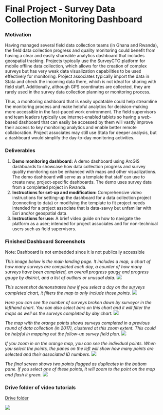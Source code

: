 # Final Project - Survey Data Collection Monitoring Dashboard

### Motivation
Having managed several field data collection teams (in Ghana and Rwanda), the field data collection progress and quality monitoring could benefit from having a clear and easily shareable analytics dashboard that includes geospatial tracking. Projects typically use the SurveyCTO platform for mobile offline data collection, which allows for the creation of complex surveys but has very weak data visualization capabilities to be used effectively for monitoring. Project associates typically import the data in Stata and check the incoming data there, which is not ideal for sharing with field staff. Additionally, although GPS coordinates are collected, they are rarely used in the survey data collection planning or monitoring process.

Thus, a monitoring dashboard that is easily updatable could help streamline the monitoring process and make helpful analytics for decision-making more accessible in the fast-paced work environment. The field supervisors and team leaders typically use internet-enabled tablets so having a web-based dashboard that can easily be accessed by them will vastly improve their access to key monitoring analytics and enable better remote collaboration. Project associates may still use Stata for deeper analysis, but a dashboard would simplify the day-to-day monitoring activities.

### Deliverables
1) <b>Demo monitoring dashboard:</b> A demo dashboard using ArcGIS dashboards to showcase how data collection progress and survey quality monitoring can be enhanced with maps and other visualizations. The demo dashboard will serve as a template that staff can use to create new, project-specific dashboards. The demo uses survey data from a completed project in Rwanda.
2) <b>Instructions for set-up and modification:</b> Comprehensive video instructions for setting-up the dashboard for a data collection project (connecting to data) or modifying the template to fit project needs intended for a project associate that is data-savvy but unfamiliar with Esri and/or geospatial data.
3) <b>Instructions for use:</b> A brief video guide on how to navigate the platform as a user; intended for project associates and for non-technical users such as field supervisors.

### Finished Dashboard Screenshots
Note: Dashboard is not embedded since it is not publically accessible

<i> This image below is the main landing page. It includes a map, a chart of how many surveys are completed each day, a counter of how many surveys have been completed, an overall progress gauge and progress gauge by district, and a list of outliers or unusual data. </i>
![](https://alycaito.github.io/gis_portfolio/dashboard1.JPG)

<i> This screenshot demonstrates how if you select a day on the surveys completed chart, it filters the map to only include those points. </i>
![](https://alycaito.github.io/gis_portfolio/dashboard2.JPG)

<i> Here you can see the number of surveys broken down by surveyor in the lefthand chart. You can also select bars on this chart and it will filter the maps as well as the surveys completed by day chart. </i>
![](https://alycaito.github.io/gis_portfolio/dashboard3.JPG)

<i> The map with the orange points shows surveys completed in a previous round of data collection (in 2017), clustered at this zoom extent. This could be helpful in mapping out the follow-up survey field plan. </i>
![](https://alycaito.github.io/gis_portfolio/dashboard4.JPG)

<i> If you zoom in on the orange map, you can see the individual points. When you select the points, the panes on the left will show how many points are selected and their associated ID numbers. </i>
![](https://alycaito.github.io/gis_portfolio/dashboard5.JPG)

<i> The final screen shows two points flagged as duplicates in the bottom pane. If you select one of these points, it will zoom to the point on the map and flash it green. </i>
![](https://alycaito.github.io/gis_portfolio/dashboard6.JPG)

### Drive folder of video tutorials
[Drive folder](https://drive.google.com/drive/folders/1BVFXEkibpx__itUMdSmtEqCUGrKvn3Yb?usp=sharing)

![](https://alycaito.github.io/gis_portfolio/video_summary.JPG)

